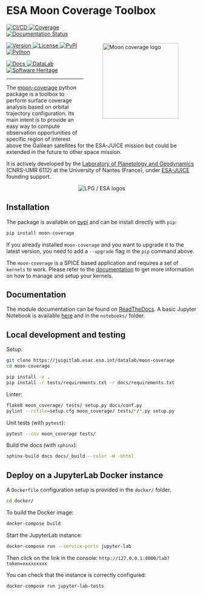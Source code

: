 ESA Moon Coverage Toolbox
=========================

<img src="https://moon-coverage.readthedocs.io/en/stable/_static/moon-coverage.svg" align="right" hspace="50" vspace="50" height="200" alt="Moon coverage logo">

[
    ![CI/CD](https://juigitlab.esac.esa.int/datalab/moon-coverage/badges/main/pipeline.svg)
    ![Coverage](https://juigitlab.esac.esa.int/datalab/moon-coverage/badges/main/coverage.svg)
](https://juigitlab.esac.esa.int/datalab/moon-coverage/pipelines/main/latest)
[
    ![Documentation Status](https://readthedocs.org/projects/moon-coverage/badge/?version=stable)
](https://readthedocs.org/projects/moon-coverage/builds/)

[
    ![Version](https://img.shields.io/pypi/v/moon-coverage.svg?label=Lastest%20release&color=lightgrey)
](https://juigitlab.esac.esa.int/datalab/moon-coverage/-/tags)
[
    ![License](https://img.shields.io/pypi/l/moon-coverage.svg?color=lightgrey&label=License)
](https://juigitlab.esac.esa.int/datalab/moon-coverage/-/blob/main/LICENSE.md)
[
    ![PyPI](https://img.shields.io/badge/PyPI-moon--coverage-blue?logo=Python&logoColor=white)
    ![Python](https://img.shields.io/pypi/pyversions/moon-coverage.svg?label=Python&logo=Python&logoColor=white)
](https://pypi.org/project/moon-coverage/)

[
    ![Docs](https://img.shields.io/badge/Docs-moon--coverage.readthedocs.io-blue?&color=orange&logo=Read%20The%20Docs&logoColor=white)
](https://moon-coverage.readthedocs.io)
[
    ![DataLab](https://img.shields.io/badge/Datalab-datalabs.esa.int-blue?&color=orange&logo=Jupyter&logoColor=white)
](https://datalabs.esa.int)
[
    ![Software Heritage](https://archive.softwareheritage.org/badge/origin/https://juigitlab.esac.esa.int/datalab/moon-coverage/)
](https://archive.softwareheritage.org/browse/origin/?origin_url=https://juigitlab.esac.esa.int/datalab/moon-coverage)

---

The [moon-coverage](https://juigitlab.esac.esa.int/datalab/moon-coverage)
python package is a toolbox to perform
surface coverage analysis based on orbital trajectory configuration.
Its main intent is to provide an easy way to compute observation
opportunities of specific region of interest above the Galilean
satellites for the ESA-JUICE mission but could be extended in the
future to other space mission.

It is actively developed by
the [Laboratory of Planetology and Geodynamics](https://lpg-umr6112.fr/)
(CNRS-UMR 6112) at the University of Nantes (France), under
[ESA-JUICE](https://sci.esa.int/web/juice) founding support.

<p align="center">
  <img src="https://moon-coverage.readthedocs.io/en/stable/_images/lpg-esa.png" alt="LPG / ESA logos"/>
</p>

Installation
------------

The package is available on [pypi](https://pypi.org/project/moon-coverage/)
and can be install directly with `pip`:

```bash
pip install moon-coverage
```

If you already installed `moon-coverage` and you want to upgrade it to the latest version,
you need to add a `--upgrade` flag in the `pip` command above.

The `moon-coverage` is a SPICE based application and requires a set of `kernels` to work.
Please refer to the [documentation](#documentation) to get more information on how to
manage and setup your kernels.


Documentation
-------------

The module documentation can be found on [ReadTheDocs](https://moon-coverage.readthedocs.io).
A basic Jupyter Notebook is available [here][nbviewer] and in the `notebooks/` folder.

[nbviewer]: https://nbviewer.jupyter.org/urls/juigitlab.esac.esa.int/datalab/moon-coverage/-/raw/main/notebooks/Trajectory_example.ipynb


Local development and testing
-----------------------------

Setup:
```bash
git clone https://juigitlab.esac.esa.int/datalab/moon-coverage
cd moon-coverage

pip install -e .
pip install -r tests/requirements.txt -r docs/requirements.txt
```

Linter:
```bash
flake8 moon_coverage/ tests/ setup.py docs/conf.py
pylint --rcfile=setup.cfg moon_coverage/ tests/*/*.py setup.py
```

Unit tests (with `pytest`):
```bash
pytest --cov moon_coverage tests/
```

Build the docs (with `sphinx`):
```bash
sphinx-build docs docs/_build --color -W -bhtml
```

Deploy on a JupyterLab Docker instance
--------------------------------------

A `Dockerfile` configuration setup is provided in the `docker/` folder.

```bash
cd docker/
```

To build the Docker image:

```bash
docker-compose build
```

Start the JupyterLab instance:

```bash
docker-compose run --service-ports jupyter-lab
```

Then click on the link in the console: `http://127.0.0.1:8000/lab?token=xxxxxxxxx`

You can check that the instance is correctly configured:

```bash
docker-compose run jupyter-lab-tests
```
